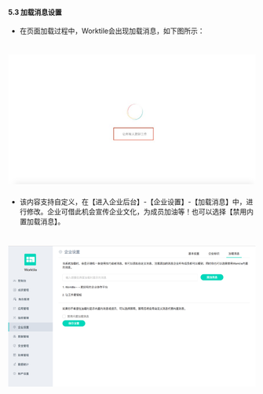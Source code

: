 #### 5.3 加载消息设置
* 在页面加载过程中，Worktile会出现加载消息，如下图所示：

# ![](/assets/5.3加载消息设置.jpg)
* 该内容支持自定义，在【进入企业后台】-【企业设置】-【加载消息】中，进行修改。企业可借此机会宣传企业文化，为成员加油等！也可以选择【禁用内置加载消息】。

# ![](/assets/5.3禁止内置消息加载.png)